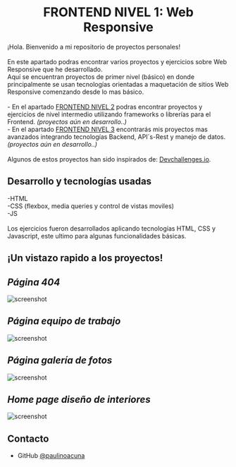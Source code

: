 <!-- Please update value in the {}  -->

<h1 align="center">FRONTEND NIVEL 1: Web Responsive</h1>

<div>
   ¡Hola. Bienvenido a mi repositorio de proyectos personales!
  <br>
  <br>
   En este apartado podras encontrar varios proyectos y ejercicios sobre Web Responsive que he desarrollado.
   <br>
   Aquí se encuentran proyectos de primer nivel (básico) en donde principalmente se usan tecnologías orientadas a maquetación de sitios Web Responsive comenzando desde lo mas básico.
 <br><br>
 - En el apartado <a href="#" target="_blank">FRONTEND NIVEL 2</a> podras encontrar proyectos y ejercicios de nivel intermedio utilizando frameworks o librerías para el Frontend.
   <i>(proyectos aún en desarrollo..)</i>
 <br>
 - En el apartado <a href="#" target="_blank">FRONTEND NIVEL 3</a> encontrarás mis proyectos mas avanzados integrando tecnologías Backend, API´s-Rest y manejo de datos.
   <i>(proyectos aún en desarrollo..)</i>
  <br><br>
 Algunos de estos proyectos han sido inspirados de: <a href="http://devchallenges.io" target="_blank">Devchallenges.io</a>.
</div>


## Desarrollo y tecnologías usadas

-HTML <br>
-CSS (flexbox, media queries y control de vistas moviles) <br>
-JS
<br><br>
Los ejercicios fueron desarrollados aplicando tecnologías HTML, CSS y Javascript, este ultimo para algunas funcionalidades básicas.



## ¡Un vistazo rapido a los proyectos!

<h2><i>Página 404</i></h2>

![screenshot](https://github.com/paulinoacuna/ResponsiveWebChallenges/blob/903b398c840ea73d1a6ba04d8c127f3b245329d5/404-not-found/404_ss.png)

<h2><i>Página equipo de trabajo</i></h2>

![screenshot](https://github.com/paulinoacuna/ResponsiveWebChallenges/blob/e0b20e8cb18956cb2434b9393d0c750ddecb7365/My-team-page/team_ss.png)

<h2><i>Página galería de fotos</i></h2>

![screenshot](https://github.com/paulinoacuna/ResponsiveWebChallenges/blob/e0b20e8cb18956cb2434b9393d0c750ddecb7365/my-gallery-master/gallery_ss.png)

<h2><i>Home page diseño de interiores</i></h2>

![screenshot](https://github.com/paulinoacuna/ResponsiveWebChallenges/blob/e0b20e8cb18956cb2434b9393d0c750ddecb7365/interior-consultant-master/interior_ss.png)


## Contacto

- GitHub [@paulinoacuna](https://github.com/paulinoacuna)
